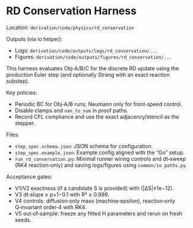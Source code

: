 # RD Conservation Harness

Location: `derivation/code/physics/rd_conservation`

Outputs (via io helper):

- Logs: `derivation/code/outputs/logs/rd_conservation/...`
- Figures: `derivation/code/outputs/figures/rd_conservation/...`

This harness evaluates Obj‑A/B/C for the discrete RD update using the production Euler step (and optionally Strang with an exact reaction substep).

Key policies:

- Periodic BC for Obj‑A/B runs; Neumann only for front‑speed control.
- Disable clamps and `nan_to_num` in proof paths.
- Record CFL compliance and use the exact adjacency/stencil as the stepper.

Files:

- `step_spec.schema.json`: JSON schema for configuration.
- `step_spec.example.json`: Example config aligned with the “Go” setup.
- `run_rd_conservation.py`: Minimal runner wiring controls and dt‑sweep (RK4 reaction‑only) and saving logs/figures using `common/io_paths.py`.

Acceptance gates:

- V1/V2 exactness (if a candidate S is provided) with (|ΔS|≤1e−12).
- V3 dt‑slope ≥ p+1−0.1 with R² ≥ 0.999.
- V4 controls: diffusion‑only mass (machine‑epsilon), reaction‑only Q‑invariant order‑4 with RK4.
- V5 out‑of‑sample: freeze any fitted H parameters and rerun on fresh seeds.
